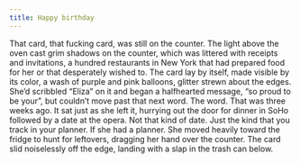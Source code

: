 ```yaml
---
title: Happy birthday
---
```


That card, that fucking card, was still on the counter. The light above the oven cast grim shadows on the counter, which was littered with receipts and invitations, a hundred restaurants in New York that had prepared food for her or that desperately wished to. The card lay by itself, made visible by its color, a wash of purple and pink balloons, glitter strewn about the edges. She’d scribbled “Eliza” on it and began a halfhearted message, “so proud to be your”, but couldn’t move past that next word. The word. That was three weeks ago. It sat just as she left it, hurrying out the door for dinner in SoHo followed by a date at the opera. Not that kind of date. Just the kind that you track in your planner. If she had a planner. She moved heavily toward the fridge to hunt for leftovers, dragging her hand over the counter. The card slid noiselessly off the edge, landing with a slap in the trash can below.